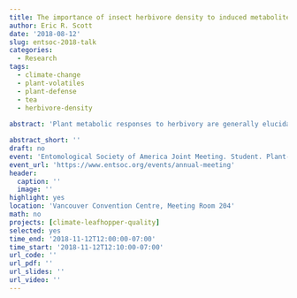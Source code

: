 ```yaml
---
title: The importance of insect herbivore density to induced metabolite blends in tea plants (Camellia sinensis) and implications for tea quality.
author: Eric R. Scott
date: '2018-08-12'
slug: entsoc-2018-talk
categories:
  - Research
tags:
  - climate-change
  - plant-volatiles
  - plant-defense
  - tea
  - herbivore-density
  
abstract: 'Plant metabolic responses to herbivory are generally elucidated using experiments that compare the metabolite concentrations in attacked plants to un-attacked plants. In these experiments, herbivore density is often arbitrary, and may only elicit one possible set of responses by plants. In nature, however, plants experience varying degrees of herbivory. Studies that explicitly manipulate herbivore density often find substantial variation in the responses of individual metabolites. Some metabolites have dose-dependent responses, while others may be induced in an “all-or-nothing” manner. This results in the potential for metabolite blends to change as herbivore density increases and may have important ecological and experimental implications. For example, the ratio of volatile compounds in blends can carry information for parasitoids, and may change tritrophic interactions as herbivore density increases. Experimentally exposing plants to only one density of herbivores may result in an incomplete understanding of downstream effects. Additionally, the quality of many crop plants, such as tea (*Camellia sinensis*), depends greatly on metabolite blends that are impacted by herbivory. For example, leafhopper damage has been reported to have a positive influence on tea quality. Using high-throughput plant volatile sampling combined with multivariate statistical techniques, we show that the effect of leafhopper (*Empoasca onukii*) herbivory on the volatile profile of tea is dependent on leafhopper density. Furthermore, tea plant genotype may influence the effects of leafhopper herbivory on volatile metabolite blends, leading to different optimal densities for improving tea quality.'

abstract_short: ''
draft: no
event: 'Entomological Society of America Joint Meeting. Student. Plant--Insect Ecosystems (PIE) Student Competition'
event_url: 'https://www.entsoc.org/events/annual-meeting'
header:
  caption: ''
  image: ''
highlight: yes
location: 'Vancouver Convention Centre, Meeting Room 204'
math: no
projects: [climate-leafhopper-quality]
selected: yes
time_end: '2018-11-12T12:00:00-07:00'
time_start: '2018-11-12T12:10:00-07:00'
url_code: ''
url_pdf: ''
url_slides: ''
url_video: ''
---
```



